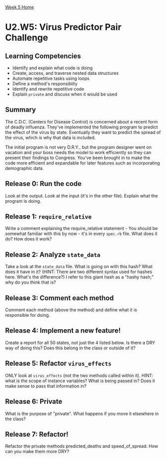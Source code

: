 [Week 5 Home](../)

# U2.W5: Virus Predictor Pair Challenge


## Learning Competencies
- Identify and explain what code is doing
- Create, access, and traverse nested data structures
- Automate repetitive tasks using loops
- Define a method's responsiblity
- Identify and rewrite repetitive code
- Explain `private` and discuss when it would be used

## Summary

The C.D.C. (Centers for Disease Control) is concerned about a recent form of deadly influenza. They've implemented the following program to predict the effect of the virus by state. Eventually they want to predict the spread of the virus, which is why that data is included.

The initial program is not very D.R.Y., but the program designer went on vacation and your boss needs the model to work efficiently so they can present their findings to Congress. You've been brought in to make the code more efficient and expandable for later features such as incorporating demographic data. 


## Release 0: Run the code 
Look at the output. Look at the input (it's in the other file). Explain what the program is doing.

## Release 1: `require_relative`
Write a comment explaining the require_relative statement - You should be somewhat familiar with this by now - it's in every `spec.rb` file. What does it do? How does it work?

## Release 2: Analyze `state_data`
Take a look at the `state_data` file. What is going on with this hash? What does it have in it? (HINT: There are two different syntax used for hashes here. What's the difference?) I refer to this giant hash as a "hashy hash;" why do you think that is?

## Release 3: Comment each method
Comment each method (above the method) and define what it is responsible for doing.

## Release 4: Implement a new feature!
Create a report for all 50 states, not just the 4 listed below.  Is there a DRY way of doing this? Does this belong in the class or outside of it?

## Release 5: Refactor `virus_effects`
ONLY look at `virus_effects` (not the two methods called within it). HINT: what is the scope of instance variables? What is being passed in? Does it make sense to pass that information in?

## Release 6: Private
What is the purpose of "private". What happens if you move it elsewhere in the class?

## Release 7: Refactor!
Refactor the private methods predicted_deaths and speed_of_spread.  How can you make them more DRY?
